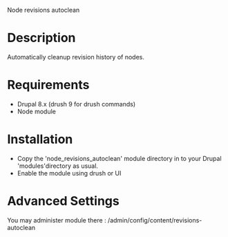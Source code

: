 Node revisions autoclean

Description
===========
Automatically cleanup revision history of nodes.

Requirements
============

* Drupal 8.x (drush 9 for drush commands) 
* Node module

Installation
============
* Copy the 'node_revisions_autoclean' module directory 
in to your Drupal 'modules'directory as usual.
* Enable the module using drush or UI

Advanced Settings
=================

You may administer module there : 
/admin/config/content/revisions-autoclean
